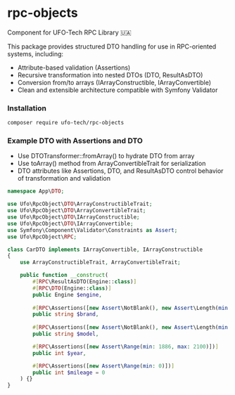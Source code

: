 # rpc-objects
Component for UFO-Tech RPC Library 🇺🇦

This package provides structured DTO handling for use in RPC-oriented systems, including:
* Attribute-based validation (Assertions)
* Recursive transformation into nested DTOs (DTO, ResultAsDTO)
* Conversion from/to arrays (IArrayConstructible, IArrayConvertible)
* Clean and extensible architecture compatible with Symfony Validator

### Installation

```bash
composer require ufo-tech/rpc-objects
```


### Example DTO with Assertions and DTO

* Use DTOTransformer::fromArray() to hydrate DTO from array
* Use toArray() method from ArrayConvertibleTrait for serialization
* DTO attributes like Assertions, DTO, and ResultAsDTO control behavior of transformation and validation

```php
namespace App\DTO;

use Ufo\RpcObject\DTO\ArrayConstructibleTrait;
use Ufo\RpcObject\DTO\ArrayConvertibleTrait;
use Ufo\RpcObject\DTO\IArrayConstructible;
use Ufo\RpcObject\DTO\IArrayConvertible;
use Symfony\Component\Validator\Constraints as Assert;
use Ufo\RpcObject\RPC;

class CarDTO implements IArrayConvertible, IArrayConstructible
{
    use ArrayConstructibleTrait, ArrayConvertibleTrait;

    public function __construct(
        #[RPC\ResultAsDTO(Engine::class)]
        #[RPC\DTO(Engine::class)]
        public Engine $engine,
    
        #[RPC\Assertions([new Assert\NotBlank(), new Assert\Length(min: 2, max: 50)])]
        public string $brand,
        
        #[RPC\Assertions([new Assert\NotBlank(), new Assert\Length(min: 1, max: 50)])]
        public string $model,

        #[RPC\Assertions([new Assert\Range(min: 1886, max: 2100)])]
        public int $year,

        #[RPC\Assertions([new Assert\Range(min: 0)])]
        public int $mileage = 0
    ) {}
}
```